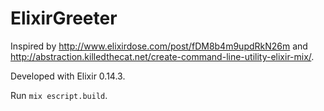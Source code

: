 ElixirGreeter
=============

Inspired by http://www.elixirdose.com/post/fDM8b4m9updRkN26m and
http://abstraction.killedthecat.net/create-command-line-utility-elixir-mix/.

Developed with Elixir 0.14.3.

Run `mix escript.build`.
